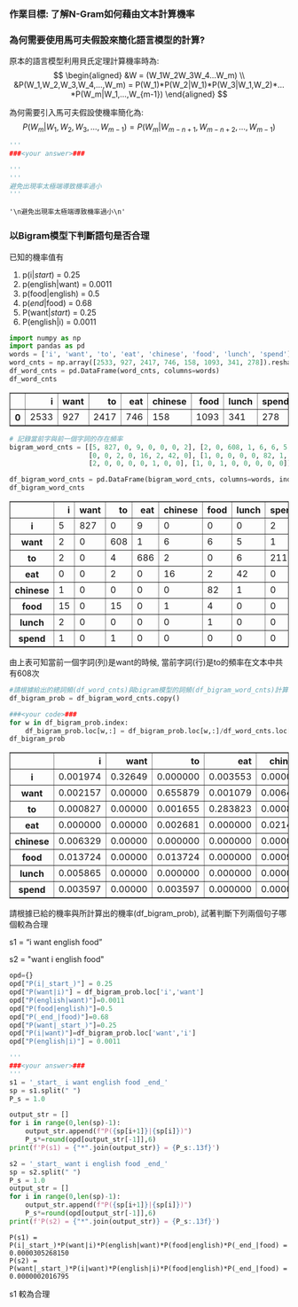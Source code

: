 ### 作業目標: 了解N-Gram如何藉由文本計算機率

### 為何需要使用馬可夫假設來簡化語言模型的計算?

原本的語言模型利用貝氏定理計算機率時為:
$$
\begin{aligned}
&W = (W_1W_2W_3W_4…W_m) \\
&P(W_1,W_2,W_3,W_4,…,W_m) = P(W_1)*P(W_2|W_1)*P(W_3|W_1,W_2)*…*P(W_m|W_1,…,W_{m-1})
\end{aligned}
$$

為何需要引入馬可夫假設使機率簡化為:
$$
P(W_m|W_1,W_2,W_3,…,W_{m-1}) = P(W_m|W_{m-n+1},W_{m-n+2},…,W_{m-1})
$$


```python
'''
###<your answer>###

'''
'''
避免出現率太極端導致機率過小
'''

```




    '\n避免出現率太極端導致機率過小\n'



### 以Bigram模型下判斷語句是否合理

已知的機率值有
1. p(i|_start_) = 0.25
2. p(english|want) = 0.0011
3. p(food|english) = 0.5
4. p(_end_|food) = 0.68
5. P(want|_start_) = 0.25
6. P(english|i) = 0.0011


```python
import numpy as np
import pandas as pd
words = ['i', 'want', 'to', 'eat', 'chinese', 'food', 'lunch', 'spend']
word_cnts = np.array([2533, 927, 2417, 746, 158, 1093, 341, 278]).reshape(1, -1)
df_word_cnts = pd.DataFrame(word_cnts, columns=words)
df_word_cnts
```




<div>
<style scoped>
    .dataframe tbody tr th:only-of-type {
        vertical-align: middle;
    }

    .dataframe tbody tr th {
        vertical-align: top;
    }

    .dataframe thead th {
        text-align: right;
    }
</style>
<table border="1" class="dataframe">
  <thead>
    <tr style="text-align: right;">
      <th></th>
      <th>i</th>
      <th>want</th>
      <th>to</th>
      <th>eat</th>
      <th>chinese</th>
      <th>food</th>
      <th>lunch</th>
      <th>spend</th>
    </tr>
  </thead>
  <tbody>
    <tr>
      <th>0</th>
      <td>2533</td>
      <td>927</td>
      <td>2417</td>
      <td>746</td>
      <td>158</td>
      <td>1093</td>
      <td>341</td>
      <td>278</td>
    </tr>
  </tbody>
</table>
</div>




```python
# 記錄當前字與前一個字詞的存在頻率
bigram_word_cnts = [[5, 827, 0, 9, 0, 0, 0, 2], [2, 0, 608, 1, 6, 6, 5, 1], [2, 0, 4, 686, 2, 0, 6, 211],
                    [0, 0, 2, 0, 16, 2, 42, 0], [1, 0, 0, 0, 0, 82, 1, 0], [15, 0, 15, 0, 1, 4, 0, 0],
                    [2, 0, 0, 0, 0, 1, 0, 0], [1, 0, 1, 0, 0, 0, 0, 0]]

df_bigram_word_cnts = pd.DataFrame(bigram_word_cnts, columns=words, index=words)
df_bigram_word_cnts
```




<div>
<style scoped>
    .dataframe tbody tr th:only-of-type {
        vertical-align: middle;
    }

    .dataframe tbody tr th {
        vertical-align: top;
    }

    .dataframe thead th {
        text-align: right;
    }
</style>
<table border="1" class="dataframe">
  <thead>
    <tr style="text-align: right;">
      <th></th>
      <th>i</th>
      <th>want</th>
      <th>to</th>
      <th>eat</th>
      <th>chinese</th>
      <th>food</th>
      <th>lunch</th>
      <th>spend</th>
    </tr>
  </thead>
  <tbody>
    <tr>
      <th>i</th>
      <td>5</td>
      <td>827</td>
      <td>0</td>
      <td>9</td>
      <td>0</td>
      <td>0</td>
      <td>0</td>
      <td>2</td>
    </tr>
    <tr>
      <th>want</th>
      <td>2</td>
      <td>0</td>
      <td>608</td>
      <td>1</td>
      <td>6</td>
      <td>6</td>
      <td>5</td>
      <td>1</td>
    </tr>
    <tr>
      <th>to</th>
      <td>2</td>
      <td>0</td>
      <td>4</td>
      <td>686</td>
      <td>2</td>
      <td>0</td>
      <td>6</td>
      <td>211</td>
    </tr>
    <tr>
      <th>eat</th>
      <td>0</td>
      <td>0</td>
      <td>2</td>
      <td>0</td>
      <td>16</td>
      <td>2</td>
      <td>42</td>
      <td>0</td>
    </tr>
    <tr>
      <th>chinese</th>
      <td>1</td>
      <td>0</td>
      <td>0</td>
      <td>0</td>
      <td>0</td>
      <td>82</td>
      <td>1</td>
      <td>0</td>
    </tr>
    <tr>
      <th>food</th>
      <td>15</td>
      <td>0</td>
      <td>15</td>
      <td>0</td>
      <td>1</td>
      <td>4</td>
      <td>0</td>
      <td>0</td>
    </tr>
    <tr>
      <th>lunch</th>
      <td>2</td>
      <td>0</td>
      <td>0</td>
      <td>0</td>
      <td>0</td>
      <td>1</td>
      <td>0</td>
      <td>0</td>
    </tr>
    <tr>
      <th>spend</th>
      <td>1</td>
      <td>0</td>
      <td>1</td>
      <td>0</td>
      <td>0</td>
      <td>0</td>
      <td>0</td>
      <td>0</td>
    </tr>
  </tbody>
</table>
</div>



由上表可知當前一個字詞(列)是want的時候, 當前字詞(行)是to的頻率在文本中共有608次


```python
#請根據給出的總詞頻(df_word_cnts)與bigram模型的詞頻(df_bigram_word_cnts)計算出所有詞的配對機率(ex:p(want|i))
df_bigram_prob = df_bigram_word_cnts.copy()

###<your code>###
for w in df_bigram_prob.index:
    df_bigram_prob.loc[w,:] = df_bigram_prob.loc[w,:]/df_word_cnts.loc[0,w]
df_bigram_prob
```




<div>
<style scoped>
    .dataframe tbody tr th:only-of-type {
        vertical-align: middle;
    }

    .dataframe tbody tr th {
        vertical-align: top;
    }

    .dataframe thead th {
        text-align: right;
    }
</style>
<table border="1" class="dataframe">
  <thead>
    <tr style="text-align: right;">
      <th></th>
      <th>i</th>
      <th>want</th>
      <th>to</th>
      <th>eat</th>
      <th>chinese</th>
      <th>food</th>
      <th>lunch</th>
      <th>spend</th>
    </tr>
  </thead>
  <tbody>
    <tr>
      <th>i</th>
      <td>0.001974</td>
      <td>0.32649</td>
      <td>0.000000</td>
      <td>0.003553</td>
      <td>0.000000</td>
      <td>0.000000</td>
      <td>0.000000</td>
      <td>0.000790</td>
    </tr>
    <tr>
      <th>want</th>
      <td>0.002157</td>
      <td>0.00000</td>
      <td>0.655879</td>
      <td>0.001079</td>
      <td>0.006472</td>
      <td>0.006472</td>
      <td>0.005394</td>
      <td>0.001079</td>
    </tr>
    <tr>
      <th>to</th>
      <td>0.000827</td>
      <td>0.00000</td>
      <td>0.001655</td>
      <td>0.283823</td>
      <td>0.000827</td>
      <td>0.000000</td>
      <td>0.002482</td>
      <td>0.087298</td>
    </tr>
    <tr>
      <th>eat</th>
      <td>0.000000</td>
      <td>0.00000</td>
      <td>0.002681</td>
      <td>0.000000</td>
      <td>0.021448</td>
      <td>0.002681</td>
      <td>0.056300</td>
      <td>0.000000</td>
    </tr>
    <tr>
      <th>chinese</th>
      <td>0.006329</td>
      <td>0.00000</td>
      <td>0.000000</td>
      <td>0.000000</td>
      <td>0.000000</td>
      <td>0.518987</td>
      <td>0.006329</td>
      <td>0.000000</td>
    </tr>
    <tr>
      <th>food</th>
      <td>0.013724</td>
      <td>0.00000</td>
      <td>0.013724</td>
      <td>0.000000</td>
      <td>0.000915</td>
      <td>0.003660</td>
      <td>0.000000</td>
      <td>0.000000</td>
    </tr>
    <tr>
      <th>lunch</th>
      <td>0.005865</td>
      <td>0.00000</td>
      <td>0.000000</td>
      <td>0.000000</td>
      <td>0.000000</td>
      <td>0.002933</td>
      <td>0.000000</td>
      <td>0.000000</td>
    </tr>
    <tr>
      <th>spend</th>
      <td>0.003597</td>
      <td>0.00000</td>
      <td>0.003597</td>
      <td>0.000000</td>
      <td>0.000000</td>
      <td>0.000000</td>
      <td>0.000000</td>
      <td>0.000000</td>
    </tr>
  </tbody>
</table>
</div>



請根據已給的機率與所計算出的機率(df_bigram_prob), 試著判斷下列兩個句子哪個較為合理

s1 = “i want english food”

s2 = "want i english food"


```python
opd={}
opd["P(i|_start_)"] = 0.25
opd["P(want|i)"] = df_bigram_prob.loc['i','want']
opd["P(english|want)"]=0.0011
opd["P(food|english)"]=0.5
opd["P(_end_|food)"]=0.68
opd["P(want|_start_)"]=0.25
opd["P(i|want)"]=df_bigram_prob.loc['want','i']
opd["P(english|i)"] = 0.0011
```


```python
'''
###<your answer>###
'''
s1 = '_start_ i want english food _end_'
sp = s1.split(" ")
P_s = 1.0

output_str = []
for i in range(0,len(sp)-1):
    output_str.append(f"P({sp[i+1]}|{sp[i]})")
    P_s*=round(opd[output_str[-1]],6)
print(f'P(s1) = {"*".join(output_str)} = {P_s:.13f}')

s2 = '_start_ want i english food _end_'
sp = s2.split(" ")
P_s = 1.0
output_str = []
for i in range(0,len(sp)-1):
    output_str.append(f"P({sp[i+1]}|{sp[i]})")
    P_s*=round(opd[output_str[-1]],6)
print(f'P(s2) = {"*".join(output_str)} = {P_s:.13f}')
```

    P(s1) = P(i|_start_)*P(want|i)*P(english|want)*P(food|english)*P(_end_|food) = 0.0000305268150
    P(s2) = P(want|_start_)*P(i|want)*P(english|i)*P(food|english)*P(_end_|food) = 0.0000002016795


s1 較為合理


```python

```
